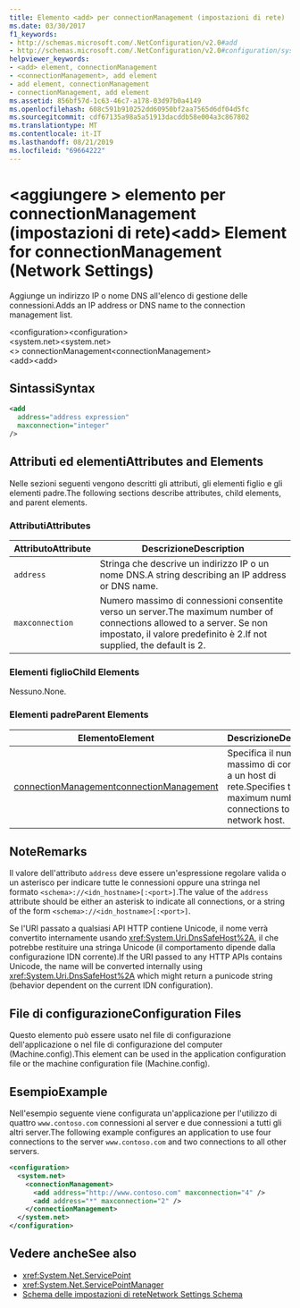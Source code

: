 ```yaml
---
title: Elemento <add> per connectionManagement (impostazioni di rete)
ms.date: 03/30/2017
f1_keywords:
- http://schemas.microsoft.com/.NetConfiguration/v2.0#add
- http://schemas.microsoft.com/.NetConfiguration/v2.0#configuration/system.net/connectionManagement/add
helpviewer_keywords:
- <add> element, connectionManagement
- <connectionManagement>, add element
- add element, connectionManagement
- connectionManagement, add element
ms.assetid: 856bf57d-1c63-46c7-a178-03d97b0a4149
ms.openlocfilehash: 608c591b910252dd60950bf2aa7565d6df04d5fc
ms.sourcegitcommit: cdf67135a98a5a51913dacddb58e004a3c867802
ms.translationtype: MT
ms.contentlocale: it-IT
ms.lasthandoff: 08/21/2019
ms.locfileid: "69664222"
---
```

# <a name="add-element-for-connectionmanagement-network-settings"></a><span data-ttu-id="ec7e3-102">\<aggiungere > elemento per connectionManagement (impostazioni di rete)</span><span class="sxs-lookup"><span data-stu-id="ec7e3-102">\<add> Element for connectionManagement (Network Settings)</span></span>
<span data-ttu-id="ec7e3-103">Aggiunge un indirizzo IP o nome DNS all'elenco di gestione delle connessioni.</span><span class="sxs-lookup"><span data-stu-id="ec7e3-103">Adds an IP address or DNS name to the connection management list.</span></span>  
  
 <span data-ttu-id="ec7e3-104">\<configuration></span><span class="sxs-lookup"><span data-stu-id="ec7e3-104">\<configuration></span></span>  
<span data-ttu-id="ec7e3-105">\<system.net></span><span class="sxs-lookup"><span data-stu-id="ec7e3-105">\<system.net></span></span>  
<span data-ttu-id="ec7e3-106">\<> connectionManagement</span><span class="sxs-lookup"><span data-stu-id="ec7e3-106">\<connectionManagement></span></span>  
<span data-ttu-id="ec7e3-107">\<add></span><span class="sxs-lookup"><span data-stu-id="ec7e3-107">\<add></span></span>  
  
## <a name="syntax"></a><span data-ttu-id="ec7e3-108">Sintassi</span><span class="sxs-lookup"><span data-stu-id="ec7e3-108">Syntax</span></span>  
  
```xml  
<add   
  address="address expression"   
  maxconnection="integer"   
/>  
```  
  
## <a name="attributes-and-elements"></a><span data-ttu-id="ec7e3-109">Attributi ed elementi</span><span class="sxs-lookup"><span data-stu-id="ec7e3-109">Attributes and Elements</span></span>  
 <span data-ttu-id="ec7e3-110">Nelle sezioni seguenti vengono descritti gli attributi, gli elementi figlio e gli elementi padre.</span><span class="sxs-lookup"><span data-stu-id="ec7e3-110">The following sections describe attributes, child elements, and parent elements.</span></span>  
  
### <a name="attributes"></a><span data-ttu-id="ec7e3-111">Attributi</span><span class="sxs-lookup"><span data-stu-id="ec7e3-111">Attributes</span></span>  
  
|<span data-ttu-id="ec7e3-112">**Attributo**</span><span class="sxs-lookup"><span data-stu-id="ec7e3-112">**Attribute**</span></span>|<span data-ttu-id="ec7e3-113">**Descrizione**</span><span class="sxs-lookup"><span data-stu-id="ec7e3-113">**Description**</span></span>|  
|-------------------|---------------------|  
|`address`|<span data-ttu-id="ec7e3-114">Stringa che descrive un indirizzo IP o un nome DNS.</span><span class="sxs-lookup"><span data-stu-id="ec7e3-114">A string describing an IP address or DNS name.</span></span>|  
|`maxconnection`|<span data-ttu-id="ec7e3-115">Numero massimo di connessioni consentite verso un server.</span><span class="sxs-lookup"><span data-stu-id="ec7e3-115">The maximum number of connections allowed to a server.</span></span> <span data-ttu-id="ec7e3-116">Se non impostato, il valore predefinito è 2.</span><span class="sxs-lookup"><span data-stu-id="ec7e3-116">If not supplied, the default is 2.</span></span>|  
  
### <a name="child-elements"></a><span data-ttu-id="ec7e3-117">Elementi figlio</span><span class="sxs-lookup"><span data-stu-id="ec7e3-117">Child Elements</span></span>  
 <span data-ttu-id="ec7e3-118">Nessuno.</span><span class="sxs-lookup"><span data-stu-id="ec7e3-118">None.</span></span>  
  
### <a name="parent-elements"></a><span data-ttu-id="ec7e3-119">Elementi padre</span><span class="sxs-lookup"><span data-stu-id="ec7e3-119">Parent Elements</span></span>  
  
|<span data-ttu-id="ec7e3-120">**Elemento**</span><span class="sxs-lookup"><span data-stu-id="ec7e3-120">**Element**</span></span>|<span data-ttu-id="ec7e3-121">**Descrizione**</span><span class="sxs-lookup"><span data-stu-id="ec7e3-121">**Description**</span></span>|  
|-----------------|---------------------|  
|[<span data-ttu-id="ec7e3-122">connectionManagement</span><span class="sxs-lookup"><span data-stu-id="ec7e3-122">connectionManagement</span></span>](connectionmanagement-element-network-settings.md)|<span data-ttu-id="ec7e3-123">Specifica il numero massimo di connessioni a un host di rete.</span><span class="sxs-lookup"><span data-stu-id="ec7e3-123">Specifies the maximum number of connections to a network host.</span></span>|  
  
## <a name="remarks"></a><span data-ttu-id="ec7e3-124">Note</span><span class="sxs-lookup"><span data-stu-id="ec7e3-124">Remarks</span></span>  
 <span data-ttu-id="ec7e3-125">Il valore dell'attributo `address` deve essere un'espressione regolare valida o un asterisco per indicare tutte le connessioni oppure una stringa nel formato `<schema>://<idn_hostname>[:<port>]`.</span><span class="sxs-lookup"><span data-stu-id="ec7e3-125">The value of the `address` attribute should be either an asterisk to indicate all connections, or a string of the form `<schema>://<idn_hostname>[:<port>]`.</span></span>  
  
 <span data-ttu-id="ec7e3-126">Se l'URI passato a qualsiasi API HTTP contiene Unicode, il nome verrà convertito internamente usando <xref:System.Uri.DnsSafeHost%2A>, il che potrebbe restituire una stringa Unicode (il comportamento dipende dalla configurazione IDN corrente).</span><span class="sxs-lookup"><span data-stu-id="ec7e3-126">If the URI passed to any HTTP APIs contains Unicode, the name will be converted internally using <xref:System.Uri.DnsSafeHost%2A> which might return a punicode string (behavior dependent on the current IDN configuration).</span></span>  
  
## <a name="configuration-files"></a><span data-ttu-id="ec7e3-127">File di configurazione</span><span class="sxs-lookup"><span data-stu-id="ec7e3-127">Configuration Files</span></span>  
 <span data-ttu-id="ec7e3-128">Questo elemento può essere usato nel file di configurazione dell'applicazione o nel file di configurazione del computer (Machine.config).</span><span class="sxs-lookup"><span data-stu-id="ec7e3-128">This element can be used in the application configuration file or the machine configuration file (Machine.config).</span></span>  
  
## <a name="example"></a><span data-ttu-id="ec7e3-129">Esempio</span><span class="sxs-lookup"><span data-stu-id="ec7e3-129">Example</span></span>  
 <span data-ttu-id="ec7e3-130">Nell'esempio seguente viene configurata un'applicazione per l'utilizzo di quattro `www.contoso.com` connessioni al server e due connessioni a tutti gli altri server.</span><span class="sxs-lookup"><span data-stu-id="ec7e3-130">The following example configures an application to use four connections to the server `www.contoso.com` and two connections to all other servers.</span></span>  
  
```xml  
<configuration>  
  <system.net>  
    <connectionManagement>  
      <add address="http://www.contoso.com" maxconnection="4" />  
      <add address="*" maxconnection="2" />  
    </connectionManagement>  
  </system.net>  
</configuration>  
```  
  
## <a name="see-also"></a><span data-ttu-id="ec7e3-131">Vedere anche</span><span class="sxs-lookup"><span data-stu-id="ec7e3-131">See also</span></span>

- <xref:System.Net.ServicePoint>
- <xref:System.Net.ServicePointManager>
- [<span data-ttu-id="ec7e3-132">Schema delle impostazioni di rete</span><span class="sxs-lookup"><span data-stu-id="ec7e3-132">Network Settings Schema</span></span>](index.md)
